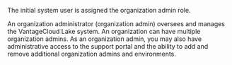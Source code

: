 The initial system user is assigned the organization admin role.

An organization administrator (organization admin) oversees and manages the VantageCloud Lake system. An organization can have multiple organization admins. As an organization admin, you may also have administrative access to the support portal and the ability to add and remove additional organization admins and environments.

